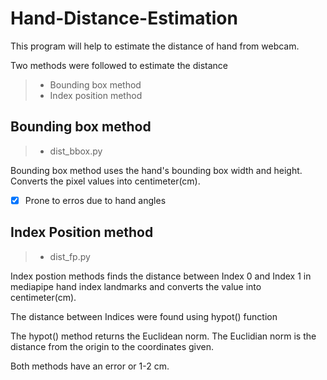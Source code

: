 # Hand-Distance-Estimation

This program will help to estimate the distance of hand from webcam.

Two methods were followed to estimate the distance
>- Bounding box method
>- Index position method

## Bounding box method

>- dist_bbox.py

Bounding box method uses the hand's bounding box width and height. Converts the pixel values into centimeter(cm).

- [x] Prone to erros due to hand angles

## Index Position method

>- dist_fp.py


Index postion methods finds the distance between Index 0 and Index 1 in mediapipe hand index landmarks and converts the value into centimeter(cm).

The distance between Indices were found using hypot() function

The hypot() method returns the Euclidean norm. The Euclidian norm is the distance from the origin to the coordinates given.


Both methods have an error or 1-2 cm.

